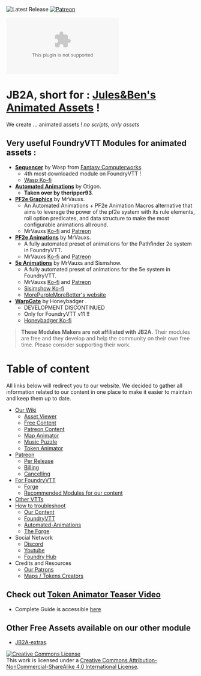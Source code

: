 <img alt="Latest Release" src="https://img.shields.io/github/v/release/Jules-Bens-Aa/JB2A_DnD5e?color=7FB800"> [![Patreon](https://img.shields.io/badge/Pledge-Patreon-red)](https://www.patreon.com/JB2A)

![GitHub release (latest by date and asset)](https://img.shields.io/github/downloads/Jules-Bens-Aa/JB2A_DnD5e/0.7.9/module-0.7.9.zip?color=ffba00&label=Release%200.7.9%20Downloads)

<p style='text-align: justify;'>

# JB2A, short for : [Jules&Ben's Animated Assets](https://www.patreon.com/JB2A) !
We create ... animated assets ! *no scripts, only assets*
## Very useful FoundryVTT Modules for animated assets :
- [**Sequencer**](https://github.com/fantasycalendar/FoundryVTT-Sequencer/wiki) by Wasp from [Fantasy Computerworks](http://fantasycomputer.works/).
  - 4th most downloaded module on FoundryVTT !
  - [Wasp Ko-fi](https://ko-fi.com/fantasycomputerworks)
- [**Automated Animations**](https://wiki.theripper93.com/free/autoanimations) by Otigon.
  - **Taken over by theripper93**.
- [**PF2e Graphics**](https://github.com/MrVauxs/pf2e-graphics) by MrVauxs.
  - An Automated Animations + PF2e Animation Macros alternative that aims to leverage the power of the pf2e system with its rule elements, roll option predicates, and data structure to make the most configurable animations all round.
  - MrVauxs [Ko-fi](https://ko-fi.com/mrvauxs) and [Patreon](https://www.patreon.com/mrvauxs)
- [**PF2e Animations**](https://github.com/MrVauxs/pf2e-jb2a-macros) by MrVauxs.
  - A fully automated preset of animations for the Pathfinder 2e system in FoundryVTT.
  - MrVauxs [Ko-fi](https://ko-fi.com/mrvauxs) and [Patreon](https://www.patreon.com/mrvauxs)
- [**5e Animations**](https://github.com/MrVauxs/dnd5e-animations) by MrVauxs and Sismshow.
  - A fully automated preset of animations for the 5e system in FoundryVTT.
  - MrVauxs [Ko-fi](https://ko-fi.com/mrvauxs) and [Patreon](https://www.patreon.com/mrvauxs)
  - [Sisimshow Ko-fi](https://ko-fi.com/sisimshow)
  - [MorePurpleMoreBetter's website](https://www.flapkan.com/)
- [**WarpGate**](https://discord.com/channels/170995199584108546/513918036919713802/1255239377982853175) by Honeybadger .
  - DEVELOPMENT DISCONTINUED 
  - Only for FoundryVTT v11 !!
  - [Honeybadger Ko-fi](https://ko-fi.com/trioderegion)
> **These Modules Makers are not affiliated with JB2A.** Their modules are free and they develop and help the community on their own free time. Please consider supporting their work.
# Table of content
All links below will redirect you to our website. We decided to gather all information related to our content in one place to make it easier to maintain and keep them up to date.
 - [Our Wiki](https://jules-bens-aa.github.io/jb2a-wiki/)
   - [Asset Viewer](https://library.jb2a.com/)
   - [Free Content](https://jules-bens-aa.github.io/jb2a-wiki/getting-started/guides/#free-module)
   - [Patreon Content](https://jules-bens-aa.github.io/jb2a-wiki/getting-started/guides/#patreon-module)
   - [Map Animator](https://jb2a.com/home/content-information/#map_animator)
   - [Music Puzzle](https://jb2a.com/home/content-information/#music_puzzle)
   - [Token Animator](https://jb2a.com/home/content-information/#token_animator)
 - [Patreon](https://jules-bens-aa.github.io/jb2a-wiki/getting-started/our-patreon/)
   - [Per Release](https://jules-bens-aa.github.io/jb2a-wiki/getting-started/our-patreon/#per-creation)
   - [Billing](https://jules-bens-aa.github.io/jb2a-wiki/getting-started/our-patreon/#billing)
   - [Cancelling](https://jules-bens-aa.github.io/jb2a-wiki/getting-started/our-patreon/#cancelling)
 - [For FoundryVTT](https://jules-bens-aa.github.io/jb2a-wiki/getting-started/guides/#how-to-install)
   - [Forge](https://jules-bens-aa.github.io/jb2a-wiki/getting-started/guides/#how-to-install)
   - [Recommended Modules for our content](https://jules-bens-aa.github.io/jb2a-wiki/external-resources/community-links/)
 - [Other VTTs](https://jules-bens-aa.github.io/jb2a-wiki/getting-started/jb2a-other-vtts/)
 - [How to troubleshoot](https://jules-bens-aa.github.io/jb2a-wiki/troubleshooting/how-to/)
   - [Our Content](https://jules-bens-aa.github.io/jb2a-wiki/troubleshooting/jb2a/)
   - [FoundryVTT](https://jules-bens-aa.github.io/jb2a-wiki/troubleshooting/fvtt/#foundryvtt)
   - [Automated-Animations](https://jules-bens-aa.github.io/jb2a-wiki/troubleshooting/fvtt/#automated-animations)
   - [The Forge](https://jules-bens-aa.github.io/jb2a-wiki/troubleshooting/online-hosting/#the-forge)
 - Social Network
   - [Discord](https://jules-bens-aa.github.io/jb2a-wiki/getting-started/discord/)
   - [Youtube](https://www.youtube.com/channel/UCqLusRtLV7GXJo_xNNM3dOw)
   - [Foundry Hub](https://www.foundryvtt-hub.com/creator/jb2a-julesbens-animated-assets/)
 - Credits and Resources
   - [Our Patrons](https://jb2a.com/home/hall-of-fame/)
   - [Maps / Tokens Creators](https://jules-bens-aa.github.io/jb2a-wiki/external-resources/community-links/#content-creators)

## Check out [**Token Animator Teaser Video**](https://youtu.be/WLX6-PwU1Hk)<br>
- Complete Guide is accessible [here](https://jb2a.com/home/content-information/#token_animator)
## Other Free Assets available on our other module 
- [JB2A-extras](https://github.com/Jules-Bens-Aa/jb2a-extras/releases/latest/download/module.json).

<a rel="license" href="http://creativecommons.org/licenses/by-nc-sa/4.0/"><img alt="Creative Commons License" style="border-width:0" src="https://i.creativecommons.org/l/by-nc-sa/4.0/88x31.png" /></a><br />This work is licensed under a <a rel="license" href="http://creativecommons.org/licenses/by-nc-sa/4.0/">Creative Commons Attribution-NonCommercial-ShareAlike 4.0 International License</a>.
